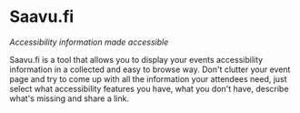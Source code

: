 # Saavu.fi

_Accessibility information made accessible_

Saavu.fi is a tool that allows you to display your events accessibility
information in a collected and easy to browse way. Don't clutter your event
page and try to come up with all the information your attendees need, just
select what accessibility features you have, what you don't have, describe
what's missing and share a link.
